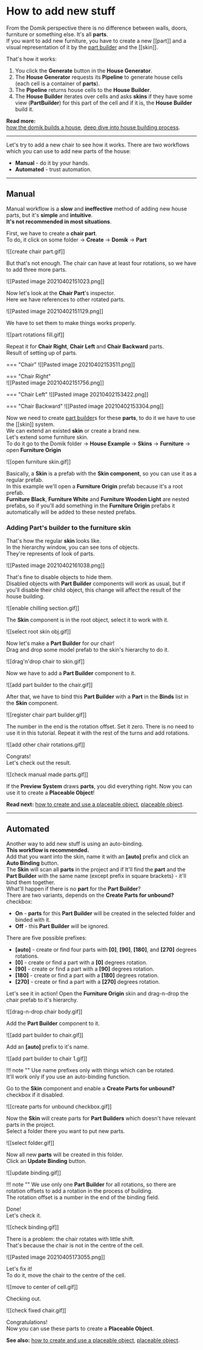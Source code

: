 # **How to add new stuff**

From the Domik perspective there is no difference between walls, doors, furniture or something else. It's all **parts**.   
If you want to add new furniture, you have to create a new [[part]] and a visual representation of it by the [part builder](part-builder.md) and the [[skin]].   

That's how it works:

1. You click the **Generate** button in the **House Generator**.
2. The **House Generator** requests its **Pipeline** to generate house cells (each cell is a container of **parts**).
3. The **Pipeline** returns house cells to the **House Builder**.
4. The **House Builder** iterates over cells and asks **skins** if they have some view (**PartBuilder**) for this part of the cell and if it is, the **House Builder** build it.

**Read more:** 	
[how the domik builds a house](how-the-domik-builds-a-house.md), 
[deep dive into house building process](deep-dive-into-house-building-process.md).

---

Let's try to add a new chair to see how it works.
There are two workflows which you can use to add new parts of the house:

- **Manual** - do it by your hands.
- **Automated** - trust automation.

---

## **Manual**
Manual workflow is a **slow** and **ineffective** method of adding new house parts, but it's **simple** and **intuitive**.   
**It's not recommended in most situations**.  

First, we have to create a **chair part**.  
To do, it click on some folder -> **Create** -> **Domik** -> **Part**  

![[create chair part.gif]]  

But that's not enough. The chair can have at least four rotations, so we have to add three more parts.  

![[Pasted image 20210402151023.png]]  

Now let's look at the **Chair Part**'s inspector.  
Here we have references to other rotated parts.

![[Pasted image 20210402151129.png]]  

We have to set them to make things works properly.  

![[part rotations fill.gif]]  

Repeat it for **Chair Right**, **Chair Left** and **Chair Backward** parts.  
Result of setting up of parts.

=== "Chair"
	![[Pasted image 20210402153511.png]]  

=== "Chair Right"	
	![[Pasted image 20210402151756.png]]  
	
=== "Chair Left"
	![[Pasted image 20210402153422.png]]  
	
=== "Chair Backward"
	![[Pasted image 20210402153304.png]]  

Now we need to create [part builder](part-builder.md)s for these **parts**, to do it we have to use the [[skin]] system.  
We can extend an existed **skin** or create a brand new.  
Let's extend some furniture skin.  
To do it go to the Domik folder -> **House Example** -> **Skins** -> **Furniture** -> open **Furniture Origin**  

![[open furniture skin.gif]]  

Basically, a **Skin** is a prefab with the **Skin component**, so you can use it as a regular prefab.   
In this example we'll open a **Furniture Origin** prefab because it's a root prefab.   
**Furniture Black**, **Furniture White** and **Furniture Wooden Light** are nested prefabs, so if you'll add something in the **Furniture Origin** prefabs it automatically will be added to these nested prefabs.  

### **Adding Part's builder to the furniture skin**

That's how the regular **skin** looks like.  
In the hierarchy window, you can see tons of objects.  
They're represents of look of parts.  

![[Pasted image 20210402161038.png]]  

That's fine to disable objects to hide them.  
Disabled objects with **Part Builder** components will work as usual, but if you'll disable their child object, this change will affect the result of the house building. 

![[enable chilling section.gif]]

The **Skin** component is in the root object, select it to work with it.

![[select root skin obj.gif]]

Now let's make a **Part Builder** for our chair!  
Drag and drop some model prefab to the skin's hierarchy to do it. 

![[drag'n'drop chair to skin.gif]]  

Now we have to add a **Part Builder** component to it.  

![[add part builder to the chair.gif]]  

 After that, we have to bind this **Part Builder** with a **Part** in the **Binds** list in the **Skin** component.  
 
![[register chair part builder.gif]]  

The number in the end is the rotation offset. Set it zero. There is no need to use it in this tutorial.
Repeat it with the rest of the turns and add rotations.  

![[add other chair rotations.gif]]  

Congrats!  
Let's check out the result.  

![[check manual made parts.gif]]  

If the **Preview System** draws **parts**, you did everything right.
Now you can use it to create a **Placeable Object**!

**Read next:** 
[how to create and use a placeable object](how-to-create-and-use-a-placeable-object.md), 
[placeable object](placeable-object.md).

---

## **Automated**
Another way to add new stuff is using an auto-binding.   
**This workflow is recommended.**  
Add that you want into the skin, name it with an **[auto]** prefix and click an **Auto Binding** button.  
The **Skin** will scan all **parts** in the project and if It'll find the **part** and the **Part Builder** with the same name (except prefix in square brackets) - it'll bind them together.  
What'll happen if there is no **part** for the **Part Builder**?  
There are two variants, depends on the **Create Parts for unbound?** checkbox:  

- **On** - **parts** for this **Part Builder** will be created in the selected folder and binded with it.
- **Off** - this **Part Builder** will be ignored.

There are five possible prefixes:

- **[auto]** - create or find four parts with **[0]**, **[90]**, **[180]**, and **[270]** degrees rotations.
- **[0]** - create or find a part with a **[0]** degrees rotation.
- **[90]** - create or find a part with a **[90]** degrees rotation.
- **[180]** - create or find a part with a **[180]** degrees rotation.
- **[270]** - create or find a part with a **[270]** degrees rotation.

Let's see it in action!
Open the **Furniture Origin** skin and drag-n-drop the chair prefab to it's hierarchy.  

![[drag-n-drop chair body.gif]]  

Add the **Part Builder** component to it.  

![[add part builder to chair.gif]]  

Add an **[auto]** prefix to it's name.  

![[add part builder to chair 1.gif]]  

!!! note ""
	Use name prefixes only with things which can be rotated.  
	It'll work only if you use an auto-binding function.  
	
Go to the **Skin** component and enable a **Create Parts for unbound?** checkbox if it disabled.

![[create parts for unbound checkbox.gif]]  

Now the **Skin** will create parts for **Part Builders** which doesn't have relevant parts in the project.  
Select a folder there you want to put new parts.  

![[select folder.gif]]  

Now all new **parts** will be created in this folder.  
Click an **Update Binding** button.  

![[update binding.gif]]  

!!! note ""
	We use only one **Part Builder** for all rotations, so there are rotation offsets to add a rotation in the process of building.   
	The rotation offset is a number in the end of the binding field.

Done!  
Let's check it.  

![[check binding.gif]]  

There is a problem: the chair rotates with little shift.  
That's because the chair is not in the centre of the cell.   

![[Pasted image 20210405173055.png]]

Let's fix it!  
To do it, move the chair to the centre of the cell.

 ![[move to center of cell.gif]]  

Checking out.  

![[check fixed chair.gif]]  

Congratulations!  
Now you can use these parts to create a **Placeable Object**.  

**See also:** 
[how to create and use a placeable object](how-to-create-and-use-a-placeable-object.md), 
[placeable object](placeable-object.md).